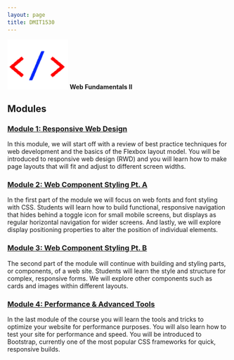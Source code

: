 ```yaml
---
layout: page
title: DMIT1530
---
```

![dmit1530-icon.png](dmit1530-icon.png) **Web Fundamentals II**

## Modules
### [Module 1: Responsive Web Design](module1/module1.md)
In this module, we will start off with a review of best practice techniques for web development and the basics of the Flexbox layout model. You will be introduced to responsive web design (RWD) and you will learn how to make page layouts that will fit and adjust to different screen widths.

### [Module 2: Web Component Styling Pt. A](module2/module2.md)
In the first part of the module we will focus on web fonts and font styling with CSS. Students will learn how to build functional, responsive navigation that hides behind a toggle icon for small mobile screens, but displays as regular horizontal navigation for wider screens. And lastly, we will explore display positioning properties to alter the position of individual elements.

### [Module 3: Web Component Styling Pt. B](module3/module3.md)
The second part of the module will continue with building and styling parts, or components, of a web site. Students will learn the style and structure for complex, responsive forms. We will explore other components such as cards and images within different layouts.

### [Module 4: Performance & Advanced Tools](module4/module4.md)
In the last module of the course you will learn the tools and tricks to optimize your website for performance purposes. You will also learn how to test your site for performance and speed. You will be introduced to Bootstrap, currently one of the most popular CSS frameworks for quick, responsive builds.

